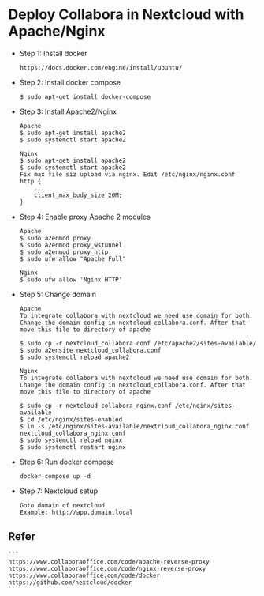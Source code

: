 # Deploy Collabora in Nextcloud with Apache/Nginx

* Step 1: Install docker
    ```
    https://docs.docker.com/engine/install/ubuntu/
    ```
* Step 2: Install docker compose
    ```
    $ sudo apt-get install docker-compose
    ```

* Step 3: Install Apache2/Nginx
    ```
    Apache
    $ sudo apt-get install apache2
    $ sudo systemctl start apache2
    ```

    ```
    Nginx
    $ sudo apt-get install apache2
    $ sudo systemctl start apache2
    Fix max file siz upload via nginx. Edit /etc/nginx/nginx.conf
    http {
        ...
        client_max_body_size 20M;
    }
    ```

* Step 4: Enable proxy Apache 2 modules
    ```
    Apache
    $ sudo a2enmod proxy
    $ sudo a2enmod proxy_wstunnel
    $ sudo a2enmod proxy_http
    $ sudo ufw allow "Apache Full"
    ```
    ```
    Nginx
    $ sudo ufw allow 'Nginx HTTP'
    ```

* Step 5: Change domain
    ```
    Apache
    To integrate collabora with nextcloud we need use domain for both.
    Change the domain config in nextcloud_collabora.conf. After that move this file to directory of apache

    $ sudo cp -r nextcloud_collabora.conf /etc/apache2/sites-available/
    $ sudo a2ensite nextcloud_collabora.conf
    $ sudo systemctl reload apache2
    ```
    ```
    Nginx
    To integrate collabora with nextcloud we need use domain for both.
    Change the domain config in nextcloud_collabora.conf. After that move this file to directory of apache

    $ sudo cp -r nextcloud_collabora_nginx.conf /etc/nginx/sites-available
    $ cd /etc/nginx/sites-enabled
    $ ln -s /etc/nginx/sites-available/nextcloud_collabora_nginx.conf nextcloud_collabora_nginx.conf
    $ sudo systemctl reload nginx
    $ sudo systemctl restart nginx
    ```

* Step 6: Run docker compose 
    ```
    docker-compose up -d
    ```
* Step 7: Nextcloud setup
    ```
    Goto domain of nextcloud
    Example: http://app.domain.local
    ```


## Refer
    ```
    https://www.collaboraoffice.com/code/apache-reverse-proxy
    https://www.collaboraoffice.com/code/nginx-reverse-proxy
    https://www.collaboraoffice.com/code/docker
    https://github.com/nextcloud/docker
    ```
